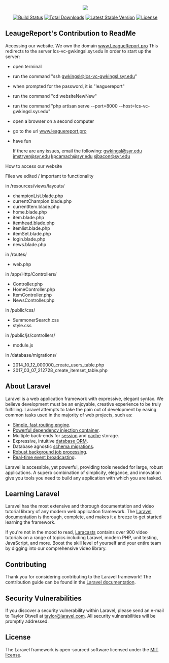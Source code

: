 <p align="center"><img src="https://laravel.com/assets/img/components/logo-laravel.svg"></p>

<p align="center">
<a href="https://travis-ci.org/laravel/framework"><img src="https://travis-ci.org/laravel/framework.svg" alt="Build Status"></a>
<a href="https://packagist.org/packages/laravel/framework"><img src="https://poser.pugx.org/laravel/framework/d/total.svg" alt="Total Downloads"></a>
<a href="https://packagist.org/packages/laravel/framework"><img src="https://poser.pugx.org/laravel/framework/v/stable.svg" alt="Latest Stable Version"></a>
<a href="https://packagist.org/packages/laravel/framework"><img src="https://poser.pugx.org/laravel/framework/license.svg" alt="License"></a>
</p>



## LeaugeReport's Contribution to ReadMe

Accessing our website.
	We own the domain www.LeagueReport.pro
	This redirects to the server lcs-vc-gwkingsl.syr.edu
	In order to start up the server:
 - open terminal
 - run the command "ssh gwkingsl@lcs-vc-gwkingsl.syr.edu"
 - when prompted for the password, it is "leaguereport"
 - run the command "cd websiteNewNew"
 - run the command "php artisan serve --port=8000 --host=lcs-vc-gwkingsl.syr.edu"
 - open a browser on a second computer
 - go to the url www.leaguereport.pro
 - have fun

	If there are any issues, email the following:
		gwkingsl@syr.edu jmstryer@syr.edu kpcamach@syr.edu sjbacon@syr.edu

How to access our website


Files we edited / important to functionality

 in /resources/views/layouts/
 - championList.blade.php
 - currentChampion.blade.php
 - currentItem.blade.php
 - home.blade.php
 - item.blade.php
 - itemhead.blade.php
 - itemlist.blade.php
 - itemSet.blade.php
 - login.blade.php
 - news.blade.php

 in /routes/
  - web.php

 in /app/Http/Controllers/
  - Controller.php
  - HomeController.php
  - ItemController.php
  - NewsController.php

 in /public/css/
  - SummonerSearch.css
  - style.css

 in /public/js/controllers/
  - module.js

 in /database/migrations/
  - 2014_10_12_000000_create_users_table.php
  - 2017_03_07_212728_create_itemset_table.php
















## About Laravel

Laravel is a web application framework with expressive, elegant syntax. We believe development must be an enjoyable, creative experience to be truly fulfilling. Laravel attempts to take the pain out of development by easing common tasks used in the majority of web projects, such as:

- [Simple, fast routing engine](https://laravel.com/docs/routing).
- [Powerful dependency injection container](https://laravel.com/docs/container).
- Multiple back-ends for [session](https://laravel.com/docs/session) and [cache](https://laravel.com/docs/cache) storage.
- Expressive, intuitive [database ORM](https://laravel.com/docs/eloquent).
- Database agnostic [schema migrations](https://laravel.com/docs/migrations).
- [Robust background job processing](https://laravel.com/docs/queues).
- [Real-time event broadcasting](https://laravel.com/docs/broadcasting).

Laravel is accessible, yet powerful, providing tools needed for large, robust applications. A superb combination of simplicity, elegance, and innovation give you tools you need to build any application with which you are tasked.

## Learning Laravel

Laravel has the most extensive and thorough documentation and video tutorial library of any modern web application framework. The [Laravel documentation](https://laravel.com/docs) is thorough, complete, and makes it a breeze to get started learning the framework.

If you're not in the mood to read, [Laracasts](https://laracasts.com) contains over 900 video tutorials on a range of topics including Laravel, modern PHP, unit testing, JavaScript, and more. Boost the skill level of yourself and your entire team by digging into our comprehensive video library.

## Contributing

Thank you for considering contributing to the Laravel framework! The contribution guide can be found in the [Laravel documentation](http://laravel.com/docs/contributions).

## Security Vulnerabilities

If you discover a security vulnerability within Laravel, please send an e-mail to Taylor Otwell at taylor@laravel.com. All security vulnerabilities will be promptly addressed.

## License

The Laravel framework is open-sourced software licensed under the [MIT license](http://opensource.org/licenses/MIT).










